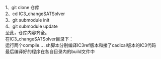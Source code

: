 1、git clone 仓库  
2、cd IC3_changeSATSolver  
3、git submodule init  
4、git submodule update   
至此，仓库内容齐全。  
在IC3_changeSATSolver目录下：  
运行两个compile... .sh脚本分别编译IC3ref版本和接了cadical版本的IC3代码  
最后编译好的程序在各自目录内的build文件中  
